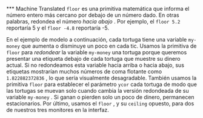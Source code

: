 ﻿*** Machine Translated
`floor` es una primitiva matemática que informa el número entero más cercano por debajo de un número dado. En otras palabras, redondea el número *hacia abajo* . Por ejemplo, el `floor 5.2` reportaría 5 y el `floor -4.8` reportaría -5.

En el ejemplo de modelo a continuación, cada tortuga tiene una variable `my-money` que aumenta o disminuye un poco en cada tic. Usamos la primitiva de `floor` para *redondear* la variable `my-money` una tortuga porque queremos presentar una etiqueta debajo de cada tortuga que muestre su dinero actual. Si no redondeamos esta variable hacia arriba o hacia abajo, sus etiquetas mostrarían muchos números de coma flotante como `1.822882372836` , lo que sería visualmente desagradable. También usamos la primitiva `floor` para establecer el parámetro `ycor` cada tortuga de modo que las tortugas se muevan solo cuando cambia la versión redondeada de su variable `my-money` . Si ganan o pierden solo un poco de dinero, permanecen estacionarios. Por último, usamos el `floor` , y su `ceiling` opuesto, para dos de nuestros tres monitores en la interfaz.